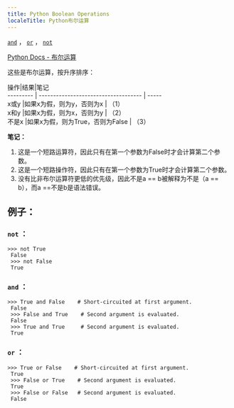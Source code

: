 ```yaml
---
title: Python Boolean Operations
localeTitle: Python布尔运算
---
```

[`and`](https://docs.python.org/3/reference/expressions.html#and) ， [`or`](https://docs.python.org/3/reference/expressions.html#or) ， [`not`](https://docs.python.org/3/reference/expressions.html#not)

[Python Docs - 布尔运算](https://docs.python.org/3/library/stdtypes.html#boolean-operations-and-or-not)

这些是布尔运算，按升序排序：

操作|结果|笔记  
\--------- | ------------------------------------ | -----  
x或y |如果x为假，则为y，否则为x | （1）  
x和y |如果x为假，则为x，否则为y | （2）  
不是x |如果x为假，则为True，否则为False | （3）

**笔记：**

1.  这是一个短路运算符，因此只有在第一个参数为False时才会计算第二个参数。
2.  这是一个短路操作符，因此只有在第一个参数为True时才会计算第二个参数。
3.  没有比非布尔运算符更低的优先级，因此不是a == b被解释为不是（a == b），而a ==不是b是语法错误。

## 例子：

### `not` ：
```
>>> not True 
 False 
 >>> not False 
 True 
```

### `and` ：
```
>>> True and False    # Short-circuited at first argument. 
 False 
 >>> False and True    # Second argument is evaluated. 
 False 
 >>> True and True     # Second argument is evaluated. 
 True 
```

### `or` ：
```
>>> True or False    # Short-circuited at first argument. 
 True 
 >>> False or True    # Second argument is evaluated. 
 True 
 >>> False or False   # Second argument is evaluated. 
 False 

```